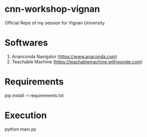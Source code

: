# cnn-workshop-vignan
Official Repo of my session for Vignan University

# Softwares
1. Ananconda Navigator (https://www.anaconda.com)
2. Teachable Machine (https://teachablemachine.withgoogle.com)

# Requirements
pip install -r requirements.txt

# Execution
python main.py


